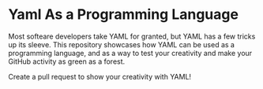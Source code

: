 # Yaml As a Programming Language
Most softeare developers take YAML for granted, but YAML has a few tricks up its sleeve.
This repository showcases how YAML can be used as a programming language, and as a way to test your creativity and make your GitHub activity as green as a forest.

Create a pull request to show your creativity with YAML!
